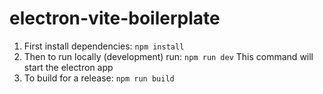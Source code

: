 # electron-vite-boilerplate
1. First install dependencies: ```npm install``` </br>
2. Then to run locally (development) run: ```npm run dev``` This command will start the electron app <br/>
3. To build for a release: ```npm run build```